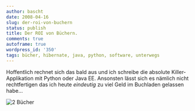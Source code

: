 ```yaml
---
author: bascht
date: 2008-04-16
slug: der-roi-von-buchern
status: publish
title: Der ROI von Büchern.
comments: true
autoframe: true
wordpress_id: '350'
tags: bücher, hibernate, java, python, software, unterwegs
---
```


Hoffentlich rechnet sich das bald aus und ich schreibe die absolute
Killer-Applikation mit Python oder Java EE. Ansonsten lässt sich es
nämlich nicht rechtfertigen das ich heute *eindeutig* zu viel Geld
im Buchladen gelassen habe...

![2 Bücher](https://img.bascht.com/uploads/big/8a095288924b1fdbeed30cb9fd568056.jpg)

